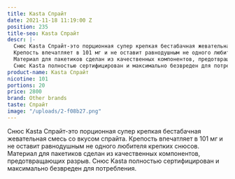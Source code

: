 ```yaml
---
title: Kasta Спрайт
date: 2021-11-18 11:19:00 Z
position: 235
title-seo: Kasta Спрайт
descr: |-
  Снюс Kasta Спрайт-это порционная супер крепкая бестабачная жевательная смесь со вкусом спрайта.
  Крепость впечатляет в 101 мг и не оставит равнодушным не одного любителя крепких снюсов.
  Материал для пакетиков сделан из качественных компонентов, предотвращающих разрыв.
  Снюс Kasta полностью сертифицирован и максимально безвреден для потребления.
product-name: Kasta Спрайт
nicotine: 101
portions: 20
price: 2800
brand: Other brands
taste: Спрайт
image: "/uploads/2-f08b27.png"
---
```


Снюс Kasta Спрайт-это порционная супер крепкая бестабачная жевательная смесь со вкусом спрайта.
Крепость впечатляет в 101 мг и не оставит равнодушным не одного любителя крепких снюсов.
Материал для пакетиков сделан из качественных компонентов, предотвращающих разрыв.
Снюс Kasta полностью сертифицирован и максимально безвреден для потребления.